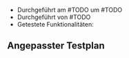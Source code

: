 - Durchgeführt am #TODO um #TODO
- Durchgeführt von #TODO 
- Getestete Funktionalitäten: 
## Angepasster Testplan